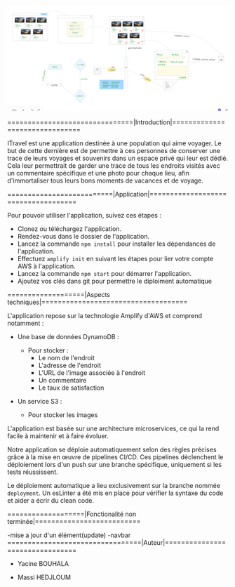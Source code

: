 
![Shema infra](https://github.com/YacineBOUHALA/ITravel/blob/master/src/assets/images/infra.png)


===============================|Introduction|===============================

ITravel est une application destinée à une population qui aime voyager. Le but de cette dernière est de permettre à ces personnes de conserver une trace de leurs voyages et souvenirs dans un espace privé qui leur est dédié. Cela leur permettrait de garder une trace de tous les endroits visités avec un commentaire spécifique et une photo pour chaque lieu, afin d'immortaliser tous leurs bons moments de vacances et de voyage.

==========================|Application|====================================

Pour pouvoir utiliser l'application, suivez ces étapes :
  * Clonez ou téléchargez l'application.
  * Rendez-vous dans le dossier de l'application.
  * Lancez la commande `npm install` pour installer les dépendances de l'application.
  * Effectuez `amplify init` en suivant les étapes pour lier votre compte AWS à l'application.
  * Lancez la commande `npm start` pour démarrer l'application.
  * Ajoutez vos clés dans git pour permettre le diploiment automatique

===================|Aspects techniques|====================================

L'application repose sur la technologie Amplify d'AWS et comprend notamment :
  - Une base de données DynamoDB :
    * Pour stocker :
      * Le nom de l'endroit
      * L'adresse de l'endroit
      * L'URL de l'image associée à l'endroit
      * Un commentaire
      * Le taux de satisfaction

  - Un service S3 :
    * Pour stocker les images

L'application est basée sur une architecture microservices, ce qui la rend facile à maintenir et à faire évoluer.

Notre application se déploie automatiquement selon des règles précises grâce à la mise en œuvre de pipelines CI/CD. Ces pipelines déclenchent le déploiement lors d'un push sur une branche spécifique, uniquement si les tests réussissent.

Le déploiement automatique a lieu exclusivement sur la branche nommée `deployment`.
Un esLinter a été mis en place pour vérifier la syntaxe du code et aider a écrir du clean code.


===================|Fonctionalité non terminée|==========================

-mise a jour d'un élément(update)
-navbar
=================================|Auteur|================================
* Yacine BOUHALA

* Massi HEDJLOUM
